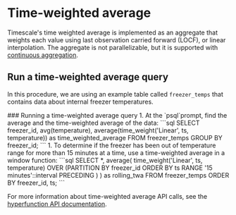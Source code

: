 # Time-weighted average
Timescale's time weighted average is implemented as an aggregate that
weights each value using last observation carried forward (LOCF), or linear
interpolation. The aggregate is not parallelizable, but it is supported with
[continuous aggregation][caggs].

## Run a time-weighted average query
In this procedure, we are using an example table called `freezer_temps` that contains data about internal freezer temperatures.

<procedure>
### Running a time-weighted average query
1.  At the `psql`prompt, find the average and the time-weighted average of the data:
    ```sql
    SELECT freezer_id,
      avg(temperature),
	    average(time_weight('Linear', ts, temperature)) as time_weighted_average
    FROM freezer_temps
    GROUP BY freezer_id;
    ```
1.  To determine if the freezer has been out of temperature range for more than 15 minutes at a time, use a time-weighted average in a window function:
    ```sql
    SELECT *,
    average(
	           time_weight('Linear', ts, temperature) OVER (PARTITION BY freezer_id ORDER BY ts RANGE  '15 minutes'::interval PRECEDING )
	          ) as rolling_twa
    FROM freezer_temps
    ORDER BY freezer_id, ts;
    ```
</procedure>

For more information about time-weighted average API calls, see the
[hyperfunction API documentation][hyperfunctions-api-timeweight].

[hyperfunctions-api-timeweight]: /api/:currentVersion:/hyperfunctions/time-weighted-averages/
[caggs]: /how-to-guides/continuous-aggregates

